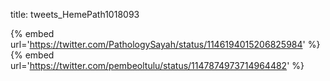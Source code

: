 title: tweets_HemePath1018093

{% embed url='https://twitter.com/PathologySayah/status/1146194015206825984' %}
{% embed url='https://twitter.com/pembeoltulu/status/1147874973714964482' %}
